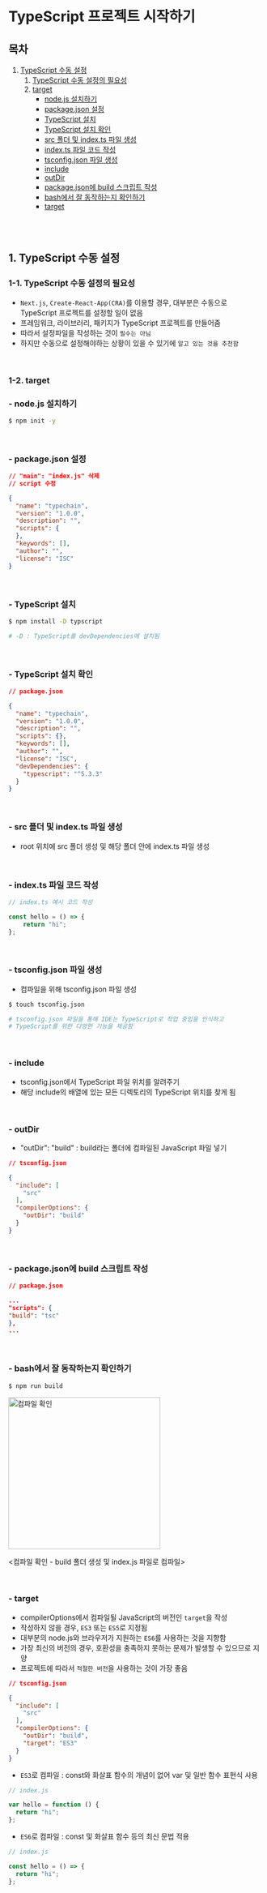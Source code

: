 # TypeScript 프로젝트 시작하기

## 목차

1. [TypeScript 수동 설정](#1-typescript-수동-설정)
    1. [TypeScript 수동 설정의 필요성](#1-1-typescript-수동-설정의-필요성)
    2. [target](#1-2-target)
        - [node.js 설치하기](#--nodejs-설치하기)
        - [package.json 설정](#--packagejson-설정)
        - [TypeScript 설치](#--typescript-설치)
        - [TypeScript 설치 확인](#--typescript-설치-확인)
        - [src 폴더 및 index.ts 파일 생성](#--src-폴더-및-indexts-파일-생성)
        - [index.ts 파일 코드 작성](#--indexts-파일-코드-작성)
        - [tsconfig.json 파일 생성](#--tsconfigjson-파일-생성)
        - [include](#--include)
        - [outDir](#--outdir)
        - [package.json에 build 스크립트 작성](#--packagejson에-build-스크립트-작성)
        - [bash에서 잘 동작하는지 확인하기](#--bash에서-잘-동작하는지-확인하기)
        - [target](#--target)

<br/>
<br/>

## 1. TypeScript 수동 설정

### 1-1. TypeScript 수동 설정의 필요성

- `Next.js`, `Create-React-App(CRA)`를 이용할 경우, 대부분은 수동으로 TypeScript 프로젝트를 설정할 일이 없음
- 프레임워크, 라이브러리, 패키지가 TypeScript 프로젝트를 만들어줌
- 따라서 설정파일을 작성하는 것이 `필수는 아님`
- 하지만 수동으로 설정해야하는 상황이 있을 수 있기에 `알고 있는 것을 추천함`

<br/>

### 1-2. target

### - node.js 설치하기

```bash
$ npm init -y
```

<br/>

### - package.json 설정

```json
// "main": "index.js" 삭제
// script 수정

{
  "name": "typechain",
  "version": "1.0.0",
  "description": "",
  "scripts": {
  },
  "keywords": [],
  "author": "",
  "license": "ISC"
}
```

<br/>

### - TypeScript 설치

```bash
$ npm install -D typscript

# -D : TypeScript를 devDependencies에 설치됨
```

<br/>

### - TypeScript 설치 확인

```json
// package.json

{
  "name": "typechain",
  "version": "1.0.0",
  "description": "",
  "scripts": {},
  "keywords": [],
  "author": "",
  "license": "ISC",
  "devDependencies": {
    "typescript": "^5.3.3"
  }
}
```

<br/>

### - src 폴더 및 index.ts 파일 생성

- root 위치에 src 폴더 생성 및 해당 폴더 안에 index.ts 파일 생성

<br/>

### - index.ts 파일 코드 작성

```ts
// index.ts 예시 코드 작성

const hello = () => {
    return "hi";
};
```

<br/>

### - tsconfig.json 파일 생성

- 컴파일을 위해 tsconfig.json 파일 생성

```bash
$ touch tsconfig.json

# tsconfig.json 파일을 통해 IDE는 TypeScript로 작업 중임을 인식하고
# TypeScript를 위한 다양한 기능을 제공함
```

<br/>

### - include

- tsconfig.json에서 TypeScript 파일 위치를 알려주기
- 해당 include의 배열에 있는 모든 디렉토리의 TypeScript 위치를 찾게 됨

<br/>

### - outDir

- "outDir": "build" : build라는 폴더에 컴파일된 JavaScript 파일 넣기

```json
// tsconfig.json

{
  "include": [
    "src"
  ],
  "compilerOptions": {
    "outDir": "build"
  }
}
```

<br/>

### - package.json에 build 스크립트 작성

```json
// package.json

...
"scripts": {
"build": "tsc"
},
...
```

<br/>

### - bash에서 잘 동작하는지 확인하기

```bash
$ npm run build
```

<img src="../../assets/img/TS_compile.png" width="300" alt="컴파일 확인">

<컴파일 확인 - build 폴더 생성 및 index.js 파일로 컴파일>

<br/>

### - target

- compilerOptions에서 컴파일될 JavaScript의 버전인 `target`을 작성
- 작성하지 않을 경우, `ES3` 또는 `ES5`로 지정됨
- 대부분의 node.js와 브라우저가 지원하는 `ES6`를 사용하는 것을 지향함
- 가장 최신의 버전의 경우, 호환성을 충족하지 못하는 문제가 발생할 수 있으므로 지양
- 프로젝트에 따라서 `적절한 버전`을 사용하는 것이 가장 좋음

```json
// tsconfig.json

{
  "include": [
    "src"
  ],
  "compilerOptions": {
    "outDir": "build",
    "target": "ES3"
  }
}
```

- `ES3`로 컴파일 : const와 화살표 함수의 개념이 없어 var 및 일반 함수 표현식 사용

```javascript
// index.js

var hello = function () {
  return "hi";
};
```

- `ES6`로 컴파일 : const 및 화살표 함수 등의 최신 문법 적용

```javascript
// index.js

const hello = () => {
  return "hi";
};
```